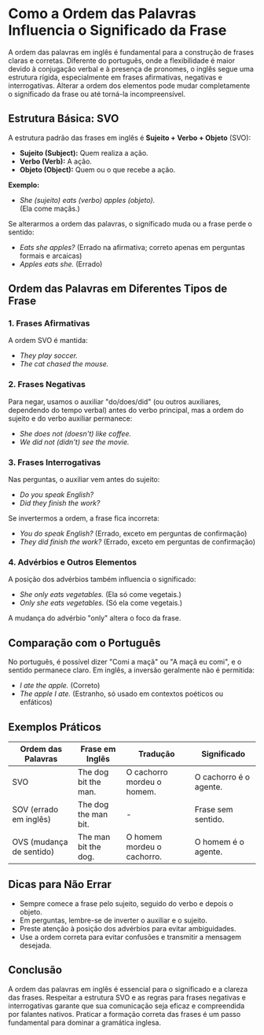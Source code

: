 
# Como a Ordem das Palavras Influencia o Significado da Frase

A ordem das palavras em inglês é fundamental para a construção de frases claras e corretas. Diferente do português, onde a flexibilidade é maior devido à conjugação verbal e à presença de pronomes, o inglês segue uma estrutura rígida, especialmente em frases afirmativas, negativas e interrogativas. Alterar a ordem dos elementos pode mudar completamente o significado da frase ou até torná-la incompreensível.

## Estrutura Básica: SVO

A estrutura padrão das frases em inglês é **Sujeito + Verbo + Objeto** (SVO):

- **Sujeito (Subject):** Quem realiza a ação.
- **Verbo (Verb):** A ação.
- **Objeto (Object):** Quem ou o que recebe a ação.

**Exemplo:**
- _She (sujeito) eats (verbo) apples (objeto)._  
  (Ela come maçãs.)

Se alterarmos a ordem das palavras, o significado muda ou a frase perde o sentido:

- _Eats she apples?_ (Errado na afirmativa; correto apenas em perguntas formais e arcaicas)
- _Apples eats she._ (Errado)

## Ordem das Palavras em Diferentes Tipos de Frase

### 1. Frases Afirmativas

A ordem SVO é mantida:

- _They play soccer._
- _The cat chased the mouse._

### 2. Frases Negativas

Para negar, usamos o auxiliar "do/does/did" (ou outros auxiliares, dependendo do tempo verbal) antes do verbo principal, mas a ordem do sujeito e do verbo auxiliar permanece:

- _She does not (doesn't) like coffee._
- _We did not (didn't) see the movie._

### 3. Frases Interrogativas

Nas perguntas, o auxiliar vem antes do sujeito:

- _Do you speak English?_
- _Did they finish the work?_

Se invertermos a ordem, a frase fica incorreta:

- _You do speak English?_ (Errado, exceto em perguntas de confirmação)
- _They did finish the work?_ (Errado, exceto em perguntas de confirmação)

### 4. Advérbios e Outros Elementos

A posição dos advérbios também influencia o significado:

- _She only eats vegetables._ (Ela só come vegetais.)
- _Only she eats vegetables._ (Só ela come vegetais.)

A mudança do advérbio "only" altera o foco da frase.

## Comparação com o Português

No português, é possível dizer "Comi a maçã" ou "A maçã eu comi", e o sentido permanece claro. Em inglês, a inversão geralmente não é permitida:

- _I ate the apple._ (Correto)
- _The apple I ate._ (Estranho, só usado em contextos poéticos ou enfáticos)

## Exemplos Práticos

| Ordem das Palavras         | Frase em Inglês         | Tradução                | Significado                |
|---------------------------|-------------------------|-------------------------|----------------------------|
| SVO                       | The dog bit the man.    | O cachorro mordeu o homem. | O cachorro é o agente.     |
| SOV (errado em inglês)    | The dog the man bit.    | -                       | Frase sem sentido.         |
| OVS (mudança de sentido)  | The man bit the dog.    | O homem mordeu o cachorro. | O homem é o agente.        |

## Dicas para Não Errar

- Sempre comece a frase pelo sujeito, seguido do verbo e depois o objeto.
- Em perguntas, lembre-se de inverter o auxiliar e o sujeito.
- Preste atenção à posição dos advérbios para evitar ambiguidades.
- Use a ordem correta para evitar confusões e transmitir a mensagem desejada.

## Conclusão

A ordem das palavras em inglês é essencial para o significado e a clareza das frases. Respeitar a estrutura SVO e as regras para frases negativas e interrogativas garante que sua comunicação seja eficaz e compreendida por falantes nativos. Praticar a formação correta das frases é um passo fundamental para dominar a gramática inglesa.
```
